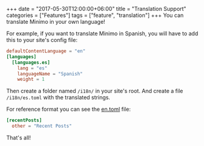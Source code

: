 +++
date = "2017-05-30T12:00:00+06:00"
title = "Translation Support"
categories = ["Features"]
tags = ["feature", "translation"]
+++
You can translate Minimo in your own language!

For example, if you want to translate Minimo in Spanish, you will have to add this to your site's config file:

```toml
defaultContentLanguage = "en"
[languages]
  [languages.es]
    lang = "es"
    languageName = "Spanish"
    weight = 1
```

Then create a folder named `/i18n/` in your site's root. And create a file `/i18n/es.toml` with the translated strings.

For reference format you can see the [en.toml](https://github.com/MunifTanjim/minimo/blob/master/i18n/en.toml) file:

```toml
[recentPosts]
  other = "Recent Posts"
```

That's all!
